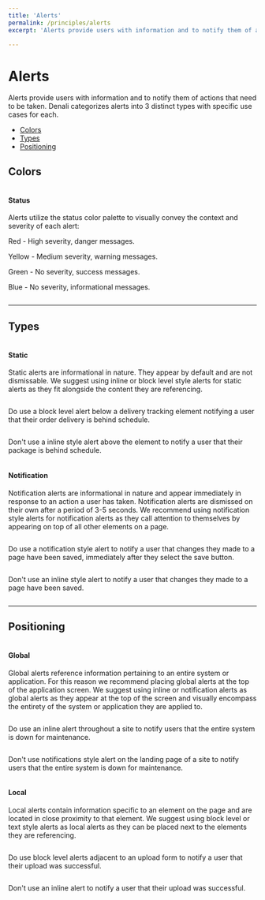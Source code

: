 ```yaml
---
title: 'Alerts'
permalink: /principles/alerts
excerpt: 'Alerts provide users with information and to notify them of actions that need to be taken. Denali categorizes alerts into 3 distinct types with specific use cases for each.'

---
```


<div id="top"></div>

<!-- Intro and secondary navigation -->
<h1>Alerts</h1>
<p class="m-t-1 m-b-3">Alerts provide users with information and to notify them of actions that need to be taken. Denali categorizes alerts into 3 distinct types with specific use cases for each.</p>
<div class="tabs is-secondary sticky has-bg-grey-100">
  <ul id="navLinks">
    <li><a href="{{ site.baseurl }}/principles/alerts#colors">Colors</a></li>
    <li><a href="{{ site.baseurl }}/principles/alerts#types">Types</a></li>
    <li><a href="{{ site.baseurl }}/principles/alerts#positioning">Positioning</a></li>
    <!-- <li><a href="#specs">Specs</a></li> -->
  </ul>
</div>

<!-- Colors -->
<div id="colors" class="p-t-6">
  <h2>Colors</h2>
  <div class="row m-t-1 m-b-6">
    <div class="column flex-column m-b-3">
      <h4>Status</h4>
      <p class="m-t-1">
        Alerts utilize the status color palette to visually convey the context and severity of each alert:
      </p>
      <p class="m-t-1">
        Red - High severity, danger messages.
      </p>
      <p class="m-t-1">
        Yellow - Medium severity, warning messages.
      </p>
      <p class="m-t-1">
        Green - No severity, success messages.
      </p>
      <p class="m-t-1">
        Blue - No severity, informational messages.
      </p>
    </div>
    <div class="column flex-column flex-2 m-b-3">
      <div class="flex flex-column align-items-center has-bg-grey-300 br-6">
        <img class="example" src="{{ site.baseurl }}/assets/images/principles-alerts/alerts@2x.png" alt="">
      </div>
    </div>
  </div>
</div>

<!-- Types -->
<div id="types" class="p-t-2">
  <hr class="m-b-3">
  <h2>Types</h2>
  <div class="row m-t-1 m-b-6">
    <div class="column flex-column m-b-3">
      <h4>Static</h4>
      <p class="m-t-1">
        Static alerts are informational in nature. They appear by default and are not dismissable. We suggest using inline or block level style alerts for static alerts as they fit alongside the content they are referencing.
      </p>
    </div>
    <div class="column  flex-2">
      <div class="row">
        <div class="column flex-column">
          <div class="do align-items-center justify-content-center has-bg-grey-300 br-4">
            <img class="example small" src="{{ site.baseurl }}/assets/images/principles-alerts/static-do@2x.png" alt="">
          </div>
          <p class="m-t-1 m-b-3">
            <span class="upper bold is-status-success">Do </span>use a block level alert below a delivery tracking element notifying a user that their order delivery is behind schedule.
          </p>
        </div>
        <div class="column flex-column">
          <div class="dont align-items-center justify-content-center has-bg-grey-300 br-4">
            <img class="example small" src="{{ site.baseurl }}/assets/images/principles-alerts/static-dont@2x.png" alt="">
          </div>
          <p class="m-t-1 m-b-3">
            <span class="upper bold is-status-danger">Don't </span>use a inline style alert above the element to notify a user that their package is behind schedule.
          </p>
        </div>
      </div>
    </div>
  </div>

  <div class="row m-t-1 m-b-6">
    <div class="column flex-column m-b-3">
      <h4>Notification</h4>
      <p class="m-t-1">
        Notification alerts are informational in nature and appear immediately in response to an action a user has taken. Notification alerts are dismissed on their own after a period of 3-5 seconds. We recommend using notification style alerts for notification alerts as they call attention to themselves by appearing on top of all other elements on a page.
      </p>
    </div>
    <div class="column flex-column flex-2">
      <div class="do flex flex-column align-items-center has-bg-grey-300 br-4">
        <img class="example" src="{{ site.baseurl }}/assets/images/principles-alerts/notification-do@2x.png" alt="">
      </div>
      <p class="m-t-1 m-b-3">
        <span class="upper bold is-status-success">Do </span>use a notification style alert to notify a user that changes they made to a page have been saved, immediately after they select the save button.
      </p>
      <div class="dont flex flex-column align-items-center has-bg-grey-300 br-4">
        <img class="example" src="{{ site.baseurl }}/assets/images/principles-alerts/notification-dont@2x.png" alt="">
      </div>
      <p class="m-t-1 m-b-3">
        <span class="upper bold is-status-danger">Don't </span>use an inline style alert to notify a user that changes they made to a page have been saved.
      </p>
    </div>
  </div>
</div>

<!-- Positioning -->
<div id="positioning" class="p-t-2">
  <hr class="m-b-3">
  <h2>Positioning</h2>
  <div class="row m-t-1 m-b-6">
    <div class="column flex-column m-b-3">
      <h4>Global</h4>
      <p class="m-t-1">
        Global alerts reference information pertaining to an entire system or application. For this reason we recommend placing global alerts at the top of the application screen. We suggest using inline or notification alerts as global alerts as they appear at the top of the screen and visually encompass the entirety of the system or application they are applied to.
      </p>
    </div>
    <div class="column flex-column flex-2">
      <div class="do flex flex-column align-items-center has-bg-grey-300 br-4">
        <img class="example" src="{{ site.baseurl }}/assets/images/principles-alerts/global-do@2x.png" alt="">
      </div>
      <p class="m-t-1 m-b-3">
        <span class="upper bold is-status-success">Do </span>use an inline alert throughout a site to notify users that the entire system is down for maintenance.</p>
      <div class="dont flex flex-column align-items-center has-bg-grey-300 br-4">
        <img class="example" src="{{ site.baseurl }}/assets/images/principles-alerts/global-dont@2x.png" alt="">
      </div>
      <p class="m-t-1 m-b-3">
        <span class="upper bold is-status-danger">Don't </span>use notifications style alert on the landing page of a site to notify users that the entire system is down for maintenance.
      </p>
    </div>
  </div>

  <div class="row m-t-1 m-b-6">
    <div class="column flex-column m-b-3">
      <h4>Local</h4>
      <p class="m-t-1">
        Local alerts contain information specific to an element on the page and are located in close proximity to that element. We suggest using block level or text style alerts as local alerts as they can be placed next to the elements they are referencing.
      </p>
    </div>
    <div class="column flex-2">
      <div class="row">
        <div class="column flex-column">
          <div class="do align-items-center justify-content-center has-bg-grey-300 br-4">
            <img class="example small" src="{{ site.baseurl }}/assets/images/principles-alerts/local-do@2x.png" alt="">
          </div>
          <p class="m-t-1 m-b-3">
            <span class="upper bold is-status-success">Do </span>use block level alerts adjacent to an upload form to notify a user that their upload was successful.
          </p>
        </div>
        <div class="column flex-column">
          <div class="dont align-items-center justify-content-center has-bg-grey-300 br-4">
            <img class="example small" src="{{ site.baseurl }}/assets/images/principles-alerts/local-dont@2x.png" alt="">
          </div>
          <p class="m-t-1 m-b-3">
            <span class="upper bold is-status-danger">Don't </span>use an inline alert to notify a user that their upload was successful.
          </p>
        </div>
      </div>
    </div>
  </div>
</div>

<!-- Specs -->
<!-- <div id="specs" class="p-t-2">
  <hr class="m-b-3">
  <h2 >Specs</h2>
  <div class="row flex-column m-t-1 m-b-6">
    <a class="m-b-1" href="">Notification Alerts<i class="d-icon d-external is-sub"></i></a>
    <a class="m-b-1" href="">Block Alerts<i class="d-icon d-external is-sub"></i></a>
    <a class="m-b-1" href="">Inline Alerts<i class="d-icon d-external is-sub"></i></a>
  </div>
</div> -->
